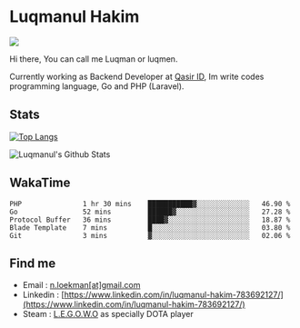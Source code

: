
# Luqmanul Hakim

![](https://komarev.com/ghpvc/?username=luqman-v1)

Hi there, You can call me Luqman or luqmen.

Currently working as Backend Developer at [Qasir ID](https://qasir.id), Im write codes programming language, Go and PHP (Laravel).
## Stats

[![Top Langs](https://github-readme-stats.vercel.app/api/top-langs/?username=luqman-v1&layout=compact)](https://github.com/anuraghazra/github-readme-stats)

![Luqmanul's Github Stats](https://github-readme-stats.vercel.app/api?username=luqman-v1&show_icons=true)


## WakaTime 

<!--START_SECTION:waka-->
```text
PHP               1 hr 30 mins    ███████████▓░░░░░░░░░░░░░   46.90 % 
Go                52 mins         ██████▓░░░░░░░░░░░░░░░░░░   27.28 % 
Protocol Buffer   36 mins         ████▓░░░░░░░░░░░░░░░░░░░░   18.87 % 
Blade Template    7 mins          █░░░░░░░░░░░░░░░░░░░░░░░░   03.80 % 
Git               3 mins          ▓░░░░░░░░░░░░░░░░░░░░░░░░   02.06 % 
```
<!--END_SECTION:waka-->


## Find me 

- Email : [n.loekman[at]gmail.com](mailto:n.loekman@gmail.com)
- Linkedin : [https://www.linkedin.com/in/luqmanul-hakim-783692127/](https://www.linkedin.com/in/luqmanul-hakim-783692127/)
- Steam : [L.E.G.O.W.O](https://steamcommunity.com/id/fuukmans) as specially DOTA player


